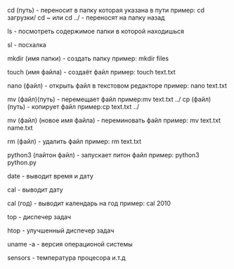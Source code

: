 cd (путь) - переносит в папку которая указана в пути
	пример: cd загрузки/ 
	cd ~ или cd ../ -  переносят на папку назад

ls - посмотреть содержимое папки в которой находишься

sl - посхалка

mkdir (имя папки) - создать папку
	пример: mkdir files

touch (имя файла) - создаёт файл
	пример: touch  text.txt

nano (файл) - открыть файл в текстовом редакторе
	пример: nano text.txt

mv (файл)(путь) - перемещает файл
	пример:mv text.txt ../
cp (файл)(путь) - копирует файл
	пример:cp text.txt ../
 
mv (файл) (новое имя файла) - переминовать файл
	пример: mv text.txt name.txt

rm (файл) - удалить файл
	пример: rm text.txt

python3 (пайтон файл) - запускает питон файл
	пример: python3 python.py

date - выводит время и  дату

cal - выводит дату

cal (год) - выводит календарь на год
	пример: cal 2010

top - диспечер задач

htop - улучшенный диспечер задач

uname -a - версия операционой системы

sensors - температура процесора и.т.д
